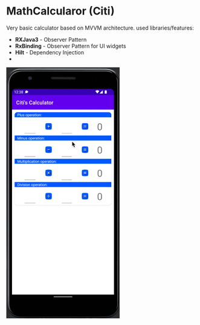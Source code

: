 # MathCalcularor (Citi)

Very basic calculator based on MVVM architecture. used libraries/features:
* <b>RXJava3</b> - Observer Pattern
* <b>RxBinding</b> - Observer Pattern for UI widgets
* <b>Hilt</b> - Dependency Injection
* 

![img](demo.gif)
